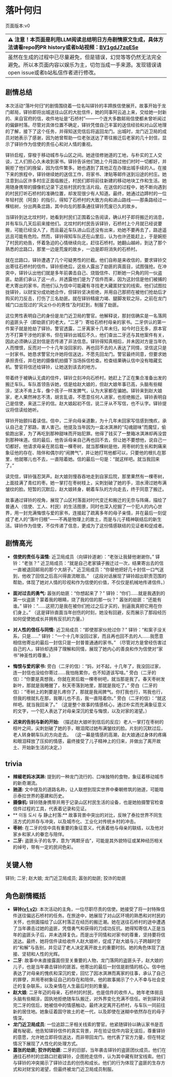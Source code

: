 # 落叶何归
页面版本:v0
 

| :warning: 注意！本页面是利用LLM阅读总结明日方舟剧情原文生成，具体方法请看repo的PR history或者b站视频：[BV1gdJ7zqESe](https://www.bilibili.com/video/BV1gdJ7zqESe/)         |
|:----------------------------|
| 虽然在生成的过程中已尽量避免，但是错误，幻觉等等仍然无法完全避免。所以本页面内容以娱乐为主，切勿当成一手来源。发现错误请open issue或者b站私信作者进行修改。|



## 剧情总结
本次活动“落叶何归”的剧情围绕着一位名叫铎铃的丰蹄族信使展开。故事开始于龙门邮局，铎铃即将出城送往山区的大批信件，她的同事阿云追上来，交给她一封新的、来自官府的信，收件地址是“石桥村”——一个连大多数邮局信使都未曾听闻过的偏僻村落。尽管对具体位置不确定，铎铃凭借自己丰富的送信经验和对山区地理的了解，接下了这个任务，并得知送完信后将返回龙门。出城时，龙门近卫局的成员对她表示了感谢，因为她曾帮助一位老张送达了寄往搬迁后老家的几十封信，显示了铎铃作为信使的责任心和对人情的重视。

铎铃启程，穿梭于移动城市与山区之间。她途径修驰道的工地，与朴实的工人交谈，工人们担心久未收到家书。铎铃告诉他们她上个月路过他们村时一切都好，并婉拒了他们的挽留，因为信件繁多。她也遇到了其他正在办理出城手续的人。在接下来的旅程中，铎铃继续她的送信工作，将家书、津贴等邮件送到沿途的村庄。她注意到山区许多村庄正面临搬迁，村民们即将前往新建的移动地块工作和生活。她用随身携带的摄像机记录下这些村民的生活片段。在送信的过程中，她不断向遇到的村民打听石桥村的准确位置，却发现很少有人知道。最终，她通过边蹄村的一位年轻村民（阿良）的指引，得知了石桥村的大致方向和进山路线——那条路经过一棵枯树，分出两条岔路，其中向左的那条通往铎铃荒废已久的故乡。

当铎铃到达北坟村时，她看到村民们正围着公告阅读，确认村子即将搬迁的消息，并有车队几天后前来接他们。北坟村的村民告诉铎铃，石桥村上个月就已经说要搬，可能已经没人了，而且最近车队进山后还没有出来，劝她不要再去了，路途遥远且可能有危险。然而，铎铃得知车队还在山里后，认为也许还能赶上，于是婉拒了村民的劝告，怀着急迫的心情继续向北，赶往石桥村。她翻山越岭，到达了那个熟悉的岔路口，那里一边是荒废的故乡，一边是即将消失的石桥村。

就在岔路口，铎铃遭遇了几个可疑男性的拦截。他们自称是来收信的，要求铎铃交出寄往石桥村的信件。铎铃拒绝后，这些人露出了劫匪的真面目，试图强抢。在冲突中，铎铃认出他们就是多年前袭击自己、烧毁信件、打断她一只角的同一伙盗匪。劫匪们承认了这一点，并透露他们是为了信件而来，因为这封信是他们被捕的老大寄出的家书，而他们认为信中可能藏有寻找老大藏匿财宝的线索。他们试图拉拢铎铃，以财宝分成劝她合作，但铎铃坚决拒绝，并用自己那把在被他们抢劫后才购买的刀反击，打伤了三名劫匪。就在铎铃精疲力竭、腿脚发软之际，之前在龙门城门口出现过的“风尘仆仆的男性”及时赶到，制服了劫匪。

这位男性表明自己的身份是龙门近卫局的警官。他解释说，那封信确实是一名落网的盗匪头子（即劫匪们的老大，“二牙”）寄给石桥村母亲的家书。二牙供认的第一件案子就是抢劫了铎铃。警官透露，二牙离家十几年未归，如今时日无多，原本官方不打算干涉他的家书，但在铎铃出城后不久，他们查出二牙还与其他案件有关，因此必须确认这封信是否传递了非法信息。铎铃得知真相后，并未因对方是当年仇人而憎恨，反而对一个十几年没回家的、再也回不去的人表达了同情，坚信这只是一封家书。她恳求警官允许她将信送达，不愿先回龙门。警官最终同意，但要求她承担责任，并在她的摄像机拍摄下当场拆信检查。检查结果确认信中没有暗藏玄机。警官将信还给铎铃，让她送到该去的地方。

带着终于被确认无虞的信件，铎铃立刻冲向石桥村。她赶上了正在集合准备出发的搬迁车队。车队首领告诉她，信是给赵大娘的，但赵大娘年事已高，头脑有些糊涂，坚决不肯上车，像个孩子一样发脾气，认为大家都在骗她。铎铃来到赵大娘家，老人果然神志不清，胡言乱语，不愿意任何人进家，也拒绝搬迁。铎铃表明自己是信使，来送二牙的信。赵大娘起初不信，说二牙从不写信，也不认字。铎铃提议将信读给她听。

铎铃开始颤抖着读信。信中，二牙向母亲道歉，为十几年未回家写信感到愧疚，承认自己走了邪路，害人害己。他提及当年因为一盒冰淇淋的“勾魂甜味”而魔怔，偷偷跑出家，为了再吃到那种甜味而开始犯罪。他得了钱买了一整箱冰淇淋却再没尝到那种味道。信的最后，他告诉母亲自己再也回不去，但让她不要想他，说自己一切都好。他请求母亲在房后栽一棵枣树，就当那棵树是他，用枣树的生长和刺痛来象征他的存在、陪伴和偶尔的“闹脾气”，并让她打骂他都可以，只要他的根扎在那里，他就哪儿也不去，一直陪着她。信的最后一句是：“就这样吧。就当我回来了。”

读完信，铎铃强忍哭声。赵大娘则慢吞吞地走到自家后院，那里果然有一棵枣树，上面挂满了青红的枣。她一掌打在枣树枝上，尖刺划破了她的手，泪水滑过她布满皱纹的脸。短暂的沉默后，赵大娘转身，朝着车队的方向走去，终于同意了搬迁。

故事通过铎铃的视角，展现了山区村落面对时代变迁和搬迁的无奈与阵痛，描绘了普通人（信使、工人、村民）的生活图景，同时也深入挖掘了一个犯人的内心世界，用一封充满悔恨与爱的家书，连接起了疏离多年的母子亲情，并在最后一刻促成了老人的“落叶归根”——不再是物理上的故土，而是与儿子精神联结后的新生活。铎铃作为信使，不仅传递了信息，更成为了这份情感联结的见证者和促成者。
## 剧情高光
*   **信使的责任与温情:**
    近卫局成员（向铎铃道谢）：“老张让我替他谢谢你。”
    铎铃：“老张？”
    近卫局成员：“就是自己老家镇子搬迁过一次，结果寄出去的信一直被退回邮局的那个大胡子。”
    近卫局成员：“你替他把好几十封信一口气送到，他收了回信之后高兴得直流眼泪。”
    （这段对话展现了铎铃超出职责范围的帮助，体现了她对人情的珍视和作为信使的价值，不仅仅是机械地传递信件。）

*   **面对过去的勇气:**
    嚣张的劫匪：“你想起来了？”
    铎铃：“你们......就是我遇到的第一伙盗匪？蒙着我的眼睛，烧了我的信的那一伙？”
    嚣张的劫匪：“还能有谁。”
    铎铃：“......这把刀是我在被你们抢过之后才买的，别逼我真把它用在你们身上。”
    （这是铎铃直面当年创伤的时刻，她没有回避，反而展示了那段经历如何促使她成长并拥有反抗的力量。）

*   **对人性的信任与同情:**
    近卫局成员：“即使那家伙抢过你？”
    铎铃：“和案子没关系，只是......”
    铎铃：“一个十几年没回过家，而且再也回不去的人......我愿意相信他寄出的最后一封信只是一封普普通通的家书。”
    （尽管对方是曾经伤害过自己的人，铎铃却选择了理解和同情，展现了她内心的善良和作为信使对“家书”神圣性的尊重。）

*   **悔恨与爱的家书:**
    旁白（二牙的信）：“妈，对不起，十几年了，我没回过家，连一封信也没给你寄过......我怕拖累你，也不知道该写啥。”
    旁白（二牙的信）：“你要是真想我，你就在房后栽一棵枣树吧，就当那是我了。春天枣树发新叶，那就是我睡醒了，秋天枣落到地里，那就是我吃了。”
    旁白（二牙的信）：“枣树上的刺要是扎疼你了，那就是我闹脾气。你打我也行，骂我也行，但我的根就扎在那，我哪儿也不去，我一直陪着你。”
    旁白（二牙的信）：“就这样吧。就当我回来了。”
    （这是整个故事的情感核心，通过朴实而充满象征意义的文字，一个犯人表达了对母亲深沉的爱与悔恨，以及对家的渴望。）

*   **迟来的告别与新的开始:**
    （描述赵大娘听到信后的反应）老人一掌打在枣树的枝叶之间，尖刺划破了她的手，眼泪爬过她布满皱纹的脸。片刻的沉默过后，老人转身朝车队的方向走去。
    （这一幕是情感的高潮，赵大娘通过身体的疼痛和眼泪释放了压抑的情感，最终接受了儿子精神上的归来，并做出了离开故土、开始新生活的决定。）
## trivia
*   **辣椒老妈冰淇淋:** 提到的一种龙门流行的、口味独特的食物，象征着移动城市的新奇潮流。
*   **驰道:** 文中提及的道路名称，让人联想到现实世界中秦朝修筑的驰道，可能暗示泰拉世界的基建和历史。
*   **摄像机:** 铎铃随身携带并用于记录山区村民生活的设备，也是她拍摄警官检查信件过程的工具，代表着记录和见证。
*   ** 이동 도시 与 静止村落:** 故事背景中突出的对比，反映了泰拉世界不同生活方式的并存与冲突，以及城市化、工业化对传统乡村的冲击。
*   **枣树:** 在二牙的信中具有重要的象征意义，代表着他与母亲的联结，以及他对家乡和家人的眷恋与陪伴。
*   **二牙:** 盗匪头子的名字，意为“两颗牙齿”，可能是其外貌特征或某种经历相关的绰号，带有一定的民间色彩。
## 关键人物
铎铃; 二牙; 赵大娘; 龙门近卫局成员; 嚣张的劫匪; 狡诈的劫匪
## 角色剧情概括
-   **铎铃([v1](../chars/char_4083_chimes.md),[v2](../char_v3/char_4083_chimes.md))**: 本次活动的主角，一位尽职尽责的信使。她接受了将一封特殊信件送往偏远石桥村的任务。在旅途中，她展现了对山区环境的熟悉和对村民的关怀，也侧面描绘了山区村落正在经历的搬迁潮。她在送往石桥村的途中遭遇了当年袭击过她的盗匪，凭借勇气和获得的刀成功反抗。她得知寄信人正是当年的盗匪头子后，并未选择复仇，而是出于同情和对家书的尊重，坚持要将信送达。最终，她将信件读给收件人赵大娘听，促成了赵大娘与儿子跨越时空的“和解”与告别，并见证了老人决定离开故土的重要时刻。她的角色体现了连接、坚韧和人性的光辉。
-   **二牙**: 故事中未直接露面但至关重要的人物，龙门落网的盗匪头子，赵大娘的儿子，也是当年袭击铎铃的匪首。他寄出的最后一封信是剧情的核心。信中他表达了对母亲的愧疚和深沉的爱，回忆了因冰淇淋而离家的往事，承认了自己的罪孽，并用枣树象征自己的存在和陪伴。他的故事揭示了个人不幸与社会变迁的复杂联系，以及亲情在人生最后时刻的重量。
-   **赵大娘**: 二牙年迈的母亲，石桥村的村民，也是信件的收件人。她年老体弱且头脑有些糊涂，固执地拒绝随车队搬迁，对外界变化充满不信任。听到铎铃读完二牙的信后，她被信中的情感触动，最终决定离开石桥村，与车队一同前往新的居住地。她象征着固守故土的老一代，以及即使在迷糊中依然存在的母子情深。
-   **龙门近卫局成员**: 一位追踪二牙相关线索的警官。他紧随铎铃以确认家书是否藏有秘密。他告知铎铃信件的真实背景，并在验证信件内容无误后，尊重铎铃的意愿，允许她立即将信送达，而非带回龙门。他代表了官方力量，但在特定情况下展现了人性化的处理方式。
-   **嚣张的劫匪; 狡诈的劫匪**: 二牙的旧部，当年袭击铎铃的盗匪团伙成员。他们在通往石桥村的岔路口拦截铎铃，企图抢走信件，认为其中藏有财宝线索。他们与铎铃的冲突揭示了铎铃过去的创伤和成长。他们的行为体现了盗匪的生存方式和对财宝的渴望，但最终被龙门近卫局成员制服。
